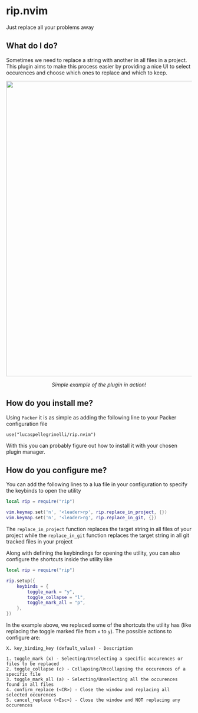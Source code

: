 # rip.nvim

Just replace all your problems away

## What do I do?

Sometimes we need to replace a string with another in all files in a project. This plugin aims to make this process easier by providing a nice UI to select occurences and choose which ones to replace and which to keep.

<p align="center">
    <img src="https://i.imgur.com/4wyFE48.gif" width="800">
</p>

<p align="center">
    <em>Simple example of the plugin in action!</em>
</p>

## How do you install me?

Using `Packer` it is as simple as adding the following line to your Packer configuration file

```use("lucaspellegrinelli/rip.nvim")```

With this you can probably figure out how to install it with your chosen plugin manager.

## How do you configure me?

You can add the following lines to a lua file in your configuration to specify the keybinds to open the utility

```lua
local rip = require("rip")

vim.keymap.set('n', '<leader>rp', rip.replace_in_project, {})
vim.keymap.set('n', '<leader>rg', rip.replace_in_git, {})
```

The `replace_in_project` function replaces the target string in all files of your project while the `replace_in_git` function replaces the target string in all git tracked files in your project

Along with defining the keybindings for opening the utility, you can also configure the shortcuts inside the utility like

```lua
local rip = require("rip")

rip.setup({
    keybinds = {
        toggle_mark = "y",
        toggle_collapse = "l",
        toggle_mark_all = "p",
    },
})
```

In the example above, we replaced some of the shortcuts the utility has (like replacing the toggle marked file from `x` to `y`). The possible actions to configure are:

```
X. key_binding_key (default_value) - Description

1. toggle_mark (x) - Selecting/Unselecting a specific occurences or files to be replaced
2. toggle_collapse (c) - Collapsing/Uncollapsing the occurences of a specific file
3. toggle_mark_all (a) - Selecting/Unselecting all the occurences found in all files
4. confirm_replace (<CR>) - Close the window and replacing all selected occurences
5. cancel_replace (<Esc>) - Close the window and NOT replacing any occurences
```
